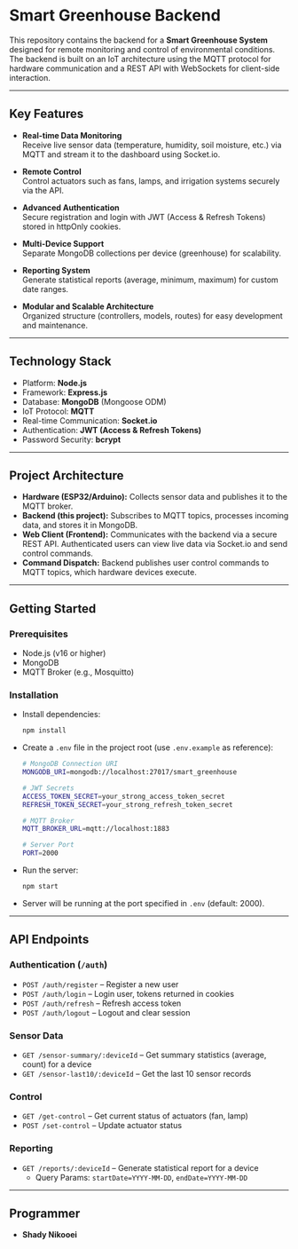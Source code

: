 # Smart Greenhouse Backend

This repository contains the backend for a **Smart Greenhouse System** designed for remote monitoring and control of environmental conditions. The backend is built on an IoT architecture using the MQTT protocol for hardware communication and a REST API with WebSockets for client-side interaction.  

---

## Key Features

- **Real-time Data Monitoring**  
  Receive live sensor data (temperature, humidity, soil moisture, etc.) via MQTT and stream it to the dashboard using Socket.io.  

- **Remote Control**  
  Control actuators such as fans, lamps, and irrigation systems securely via the API.  

- **Advanced Authentication**  
  Secure registration and login with JWT (Access & Refresh Tokens) stored in httpOnly cookies.  

- **Multi-Device Support**  
  Separate MongoDB collections per device (greenhouse) for scalability.  

- **Reporting System**  
  Generate statistical reports (average, minimum, maximum) for custom date ranges.  

- **Modular and Scalable Architecture**  
  Organized structure (controllers, models, routes) for easy development and maintenance.  

---

## Technology Stack

- Platform: **Node.js**  
- Framework: **Express.js**  
- Database: **MongoDB** (Mongoose ODM)  
- IoT Protocol: **MQTT**  
- Real-time Communication: **Socket.io**  
- Authentication: **JWT (Access & Refresh Tokens)**  
- Password Security: **bcrypt**  

---

## Project Architecture

- **Hardware (ESP32/Arduino):** Collects sensor data and publishes it to the MQTT broker.  
- **Backend (this project):** Subscribes to MQTT topics, processes incoming data, and stores it in MongoDB.  
- **Web Client (Frontend):** Communicates with the backend via a secure REST API. Authenticated users can view live data via Socket.io and send control commands.  
- **Command Dispatch:** Backend publishes user control commands to MQTT topics, which hardware devices execute.  

---

## Getting Started

### Prerequisites
- Node.js (v16 or higher)  
- MongoDB  
- MQTT Broker (e.g., Mosquitto)  

### Installation
- Install dependencies:  
  ```bash
  npm install
  ```
- Create a `.env` file in the project root (use `.env.example` as reference):  
  ```bash
  # MongoDB Connection URI
  MONGODB_URI=mongodb://localhost:27017/smart_greenhouse

  # JWT Secrets
  ACCESS_TOKEN_SECRET=your_strong_access_token_secret
  REFRESH_TOKEN_SECRET=your_strong_refresh_token_secret

  # MQTT Broker
  MQTT_BROKER_URL=mqtt://localhost:1883

  # Server Port
  PORT=2000
  ```
- Run the server:  
  ```bash
  npm start
  ```
- Server will be running at the port specified in `.env` (default: 2000).  

---

## API Endpoints

### Authentication (`/auth`)
- `POST /auth/register` – Register a new user  
- `POST /auth/login` – Login user, tokens returned in cookies  
- `POST /auth/refresh` – Refresh access token  
- `POST /auth/logout` – Logout and clear session  

### Sensor Data
- `GET /sensor-summary/:deviceId` – Get summary statistics (average, count) for a device  
- `GET /sensor-last10/:deviceId` – Get the last 10 sensor records  

### Control
- `GET /get-control` – Get current status of actuators (fan, lamp)  
- `POST /set-control` – Update actuator status  

### Reporting
- `GET /reports/:deviceId` – Generate statistical report for a device  
  - Query Params: `startDate=YYYY-MM-DD`, `endDate=YYYY-MM-DD`  

---

## Programmer
- **Shady Nikooei**  
